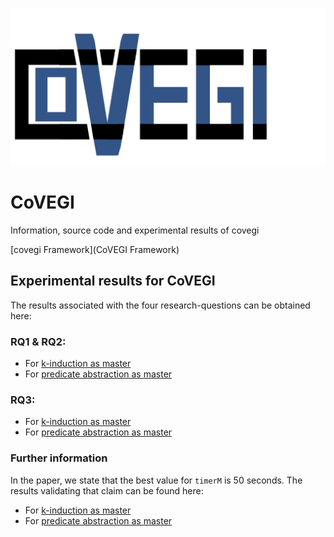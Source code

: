 ![covegi logo](https://raw.githubusercontent.com/covercig/covegi/master/covegi.png  "covegi logo" )
# CoVEGI
Information, source code and experimental results of covegi

[covegi Framework](CoVEGI Framework)

## Experimental results for CoVEGI
The results associated with the four research-questions can be obtained here:

### RQ1 & RQ2:
+ For [k-induction as master](evaluation/tabels/rq1/rq1-kind.html)
+ For [predicate abstraction as master](evaluation/tabels/rq1/rq1-kind.html)


### RQ3: 
+ For [k-induction as master](evaluation/tabels/rq4/rq4-kind.html)
+ For [predicate abstraction as master](evaluation/tabels/rq4/rq4-kind.html)

### Further information
In the paper, we state that the best value for `timerM` is 50 seconds.
The results validating that claim can be found here:
+ For [k-induction as master](evaluation/tabels/rq3/rq3-kind.html)
+ For [predicate abstraction as master](evaluation/tabels/rq3/rq3-kind.html)
